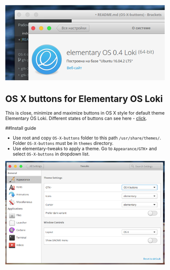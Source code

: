 <div align="center">
   <img src="title.png">
</div>

# OS X buttons for Elementary OS Loki
This is close, minimize and maximize buttons in OS X style for default theme Elementary OS Loki. 
Different states of buttons can see here - [click](https://gfycat.com/ifr/FlimsyNaughtyGerenuk?speed=2).
   
##Install guide
 - Use root and copy `OS-X-buttons` folder to this path `/usr/share/themes/`. Folder `OS-X-buttons` must be in `themes` directory.
 - Use elementary-tweaks to apply a theme. Go to `Appearance/GTK+` and select `OS-X-buttons` in dropdown list.

<div align="center">
    <img src="tweaks.png">
</div>